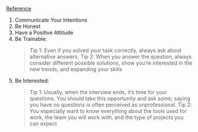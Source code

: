 [Reference](https://betterprogramming.pub/i-reject-95-of-developers-in-an-interview-heres-how-to-become-one-of-the-top-5-aebf70ac427f)
1. Communicate Your Intentions
2. Be Honest
3. Have a Positive Attitude
4. Be Trainable: 
      > Tip 1: Even if you solved your task correctly, always ask about alternative answers.
      > Tip 2: When you answer the question, always consider different possible solutions, show you’re interested in the new trends, and expanding your skills 
5. Be Interested:
      > Tip 1: Usually, when the interview ends, it’s time for your questions. You should take this opportunity and ask some; saying you have no questions is often perceived as unprofessional.
      > Tip 2: You especially want to know everything about the tools used for work, the team you will work with, and the type of projects you can expect
